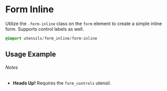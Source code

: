
# Form Inline
Utilize the `.form-inline` class on the `form` element to create a simple
inline form. Supports control labels as well.

```sass
@import utensils/form_inline/form-inline
```

## Usage Example
<!--~ markup/form_inline.html.haml -->

###### Notes
- **Heads Up!** Requires the `form_controls` utensil.


